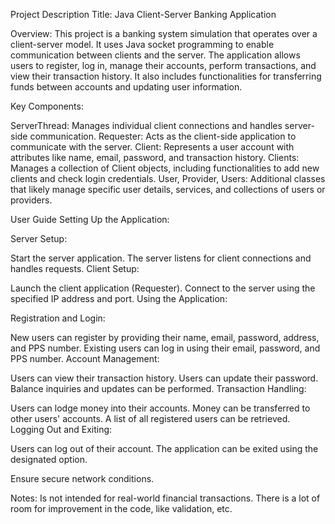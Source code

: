 Project Description
Title: Java Client-Server Banking Application

Overview:
This project is a banking system simulation that operates over a client-server model. It uses Java socket programming to enable communication between clients and the server. The application allows users to register, log in, manage their accounts, perform transactions, and view their transaction history. It also includes functionalities for transferring funds between accounts and updating user information.

Key Components:

ServerThread: Manages individual client connections and handles server-side communication.
Requester: Acts as the client-side application to communicate with the server.
Client: Represents a user account with attributes like name, email, password, and transaction history.
Clients: Manages a collection of Client objects, including functionalities to add new clients and check login credentials.
User, Provider, Users: Additional classes that likely manage specific user details, services, and collections of users or providers.

User Guide
Setting Up the Application:

Server Setup:

Start the server application.
The server listens for client connections and handles requests.
Client Setup:

Launch the client application (Requester).
Connect to the server using the specified IP address and port.
Using the Application:

Registration and Login:

New users can register by providing their name, email, password, address, and PPS number.
Existing users can log in using their email, password, and PPS number.
Account Management:

Users can view their transaction history.
Users can update their password.
Balance inquiries and updates can be performed.
Transaction Handling:

Users can lodge money into their accounts.
Money can be transferred to other users' accounts.
A list of all registered users can be retrieved.
Logging Out and Exiting:

Users can log out of their account.
The application can be exited using the designated option.


Ensure secure network conditions.

Notes:
Is not intended for real-world financial transactions.
There is a lot of room for improvement in the code, like validation, etc.
